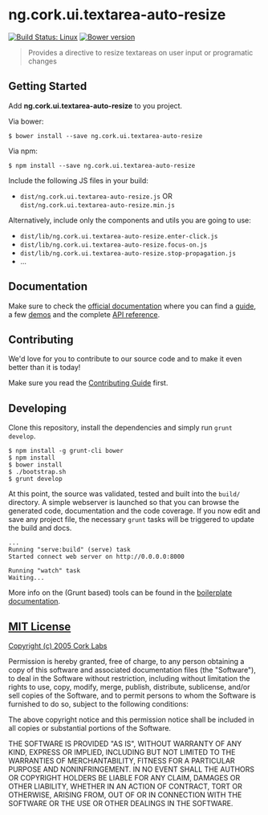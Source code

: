 # ng.cork.ui.textarea-auto-resize
[![Build Status: Linux](http://img.shields.io/travis/cork-labs/ng.cork.ui.textarea-auto-resize/master.svg?style=flat-square)](https://travis-ci.org/cork-labs/ng.cork.ui.textarea-auto-resize)
[![Bower version](http://img.shields.io/bower/v/ng.cork.ui.textarea-auto-resize.svg?style=flat-square)](https://github.com/cork-labs/ng.cork.ui.textarea-auto-resize)

> Provides a directive to resize textareas on user input or programatic changes


## Getting Started

Add **ng.cork.ui.textarea-auto-resize** to you project.

Via bower:

```
$ bower install --save ng.cork.ui.textarea-auto-resize
```

Via npm:

```
$ npm install --save ng.cork.ui.textarea-auto-resize
```


Include the following JS files in your build:
- `dist/ng.cork.ui.textarea-auto-resize.js` OR `dist/ng.cork.ui.textarea-auto-resize.min.js`

Alternatively, include only the components and utils you are going to use:
- `dist/lib/ng.cork.ui.textarea-auto-resize.enter-click.js`
- `dist/lib/ng.cork.ui.textarea-auto-resize.focus-on.js`
- `dist/lib/ng.cork.ui.textarea-auto-resize.stop-propagation.js`
- ...


## Documentation

Make sure to check the [official documentation](http://jarvis.cork-labs.org/ng.cork.ui.textarea-auto-resize/current/docs) where you can find a
[guide](http://jarvis.cork-labs.org/ng.cork.ui.textarea-auto-resize/current/docs/#/guide), a few [demos](http://jarvis.cork-labs.org/ng.cork.ui.textarea-auto-resize/current/docs/#/demos) and the complete
[API reference](http://jarvis.cork-labs.org/ng.cork.ui.textarea-auto-resize/current/docs/#/docs).


## Contributing

We'd love for you to contribute to our source code and to make it even better than it is today!

Make sure you read the [Contributing Guide](CONTRIBUTING.md) first.


## Developing

Clone this repository, install the dependencies and simply run `grunt develop`.

```
$ npm install -g grunt-cli bower
$ npm install
$ bower install
$ ./bootstrap.sh
$ grunt develop
```

At this point, the source was validated, tested and built into the `build/` directory. A simple webserver is launched so
that you can browse the generated code, documentation and the code coverage. If you now edit and save any project file,
the necessary `grunt` tasks will be triggered to update the build and docs.

```
...
Running "serve:build" (serve) task
Started connect web server on http://0.0.0.0:8000

Running "watch" task
Waiting...
```

More info on the (Grunt based) tools can be found in the
[boilerplate documentation](http://jarvis.cork-labs.org/boilerplate-nglib/current/docs).


## [MIT License](LICENSE)

[Copyright (c) 2005 Cork Labs](http://cork-labs.mit-license.org/2015)

Permission is hereby granted, free of charge, to any person obtaining a copy of
this software and associated documentation files (the "Software"), to deal in
the Software without restriction, including without limitation the rights to
use, copy, modify, merge, publish, distribute, sublicense, and/or sell copies of
the Software, and to permit persons to whom the Software is furnished to do so,
subject to the following conditions:

The above copyright notice and this permission notice shall be included in all
copies or substantial portions of the Software.

THE SOFTWARE IS PROVIDED "AS IS", WITHOUT WARRANTY OF ANY KIND, EXPRESS OR
IMPLIED, INCLUDING BUT NOT LIMITED TO THE WARRANTIES OF MERCHANTABILITY, FITNESS
FOR A PARTICULAR PURPOSE AND NONINFRINGEMENT. IN NO EVENT SHALL THE AUTHORS OR
COPYRIGHT HOLDERS BE LIABLE FOR ANY CLAIM, DAMAGES OR OTHER LIABILITY, WHETHER
IN AN ACTION OF CONTRACT, TORT OR OTHERWISE, ARISING FROM, OUT OF OR IN
CONNECTION WITH THE SOFTWARE OR THE USE OR OTHER DEALINGS IN THE SOFTWARE.
